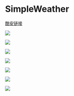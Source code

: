 # SimpleWeather


[酷安链接](https://www.coolapk.com/apk/229329)

![](https://bureaux-site.oss-cn-shanghai.aliyuncs.com/ScreenShot_2019-05-20_pm9.21.22.PNG)

![](https://bureaux-site.oss-cn-shanghai.aliyuncs.com/ScreenShot_2019-05-20_pm9.23.03.PNG)

![](https://bureaux-site.oss-cn-shanghai.aliyuncs.com/ScreenShot_2019-05-20_pm9.23.18.PNG)

![](https://bureaux-site.oss-cn-shanghai.aliyuncs.com/ScreenShot_2019-05-20_pm9.24.04.PNG)

![](https://bureaux-site.oss-cn-shanghai.aliyuncs.com/ScreenShot_2019-05-20_pm9.29.33.PNG)

![](https://bureaux-site.oss-cn-shanghai.aliyuncs.com/ScreenShot_2019-05-20_pm9.30.00.PNG)

![](https://bureaux-site.oss-cn-shanghai.aliyuncs.com/ScreenShot_2019-05-20_pm9.23.31.PNG)
